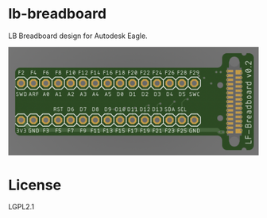 # lb-breadboard

LB Breadboard design for Autodesk Eagle.

![image](./image.png)

# License

LGPL2.1



